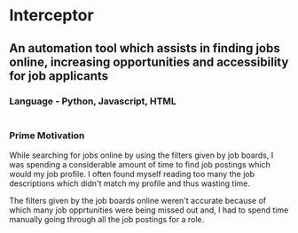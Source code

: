 # Interceptor
## An automation tool which assists in finding jobs online, increasing opportunities and accessibility for job applicants

### Language - Python, Javascript, HTML <br /><br />

### Prime Motivation

While searching for jobs online by using the filters given by job boards, I was spending a considerable amount of time to find job postings which would my job profile. I often found myself reading too many the job descriptions which didn't match my profile and thus wasting time. 

The filters given by the job boards online weren't accurate because of which many job opprtunities were being missed out and, I had to spend time manually going through all the job postings for a role.
